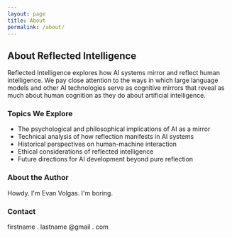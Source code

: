 ```yaml
---
layout: page
title: About
permalink: /about/
---
```


## About Reflected Intelligence

Reflected Intelligence explores how AI systems mirror and reflect human intelligence. We pay close attention to the ways in which large language models and other AI technologies serve as cognitive mirrors that reveal as much about human cognition as they do about artificial intelligence.

### Topics We Explore

- The psychological and philosophical implications of AI as a mirror
- Technical analysis of how reflection manifests in AI systems
- Historical perspectives on human-machine interaction
- Ethical considerations of reflected intelligence
- Future directions for AI development beyond pure reflection

### About the Author

Howdy. I'm Evan Volgas. I'm boring.

### Contact

firstname . lastname @gmail . com


